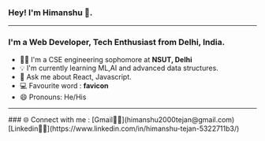 ### Hey! I'm Himanshu 🙌.
<hr>


### I'm a Web Developer, Tech Enthusiast from Delhi, India.  

* 👨‍🎓 I'm a CSE engineering sophomore at **NSUT, Delhi**  
* 💡 I'm currently learning ML,AI and advanced data structures.  
* 💬 Ask me about React, Javascript.  
* 💻 Favourite word : **favicon**  
* 😄 Pronouns: He/His  


<hr>
### 🌐 Connect with me :
 [Gmail🙋‍♂️](himanshu2000tejan@gmail.com)  
  [Linkedin👨‍💻](https://www.linkedin.com/in/himanshu-tejan-5322711b3/)    

<!--
**Htejan/Htejan** is a ✨ _special_ ✨ repository because its `README.md` (this file) appears on your GitHub profile.

Here are some ideas to get you started:
### I'm a Web Developer, Tech Enthusiast from Delhi, India.

- 🔭 I’m currently working on ...
- 🌱 I’m currently learning ...
- 👯 I’m looking to collaborate on ...
- 🤔 I’m looking for help with ...
- 💬 Ask me about ...
- 📫 How to reach me: ...
- 😄 Pronouns: ...
- ⚡ Fun fact: ...
-->
